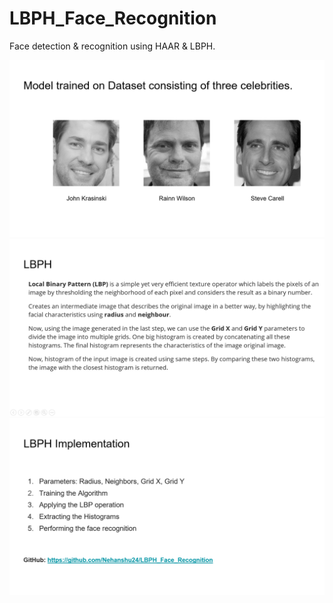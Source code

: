 # LBPH_Face_Recognition
 Face detection & recognition using HAAR & LBPH.
 
 <img src="https://github.com/Nehanshu24/LBPH_Face_Recognition/blob/main/slides/Screenshot%20(715).png">

 <img src="https://github.com/Nehanshu24/LBPH_Face_Recognition/blob/main/slides/Screenshot%20(721).png">
 
 <img src="https://github.com/Nehanshu24/LBPH_Face_Recognition/blob/main/slides/Screenshot%20(722).png">

